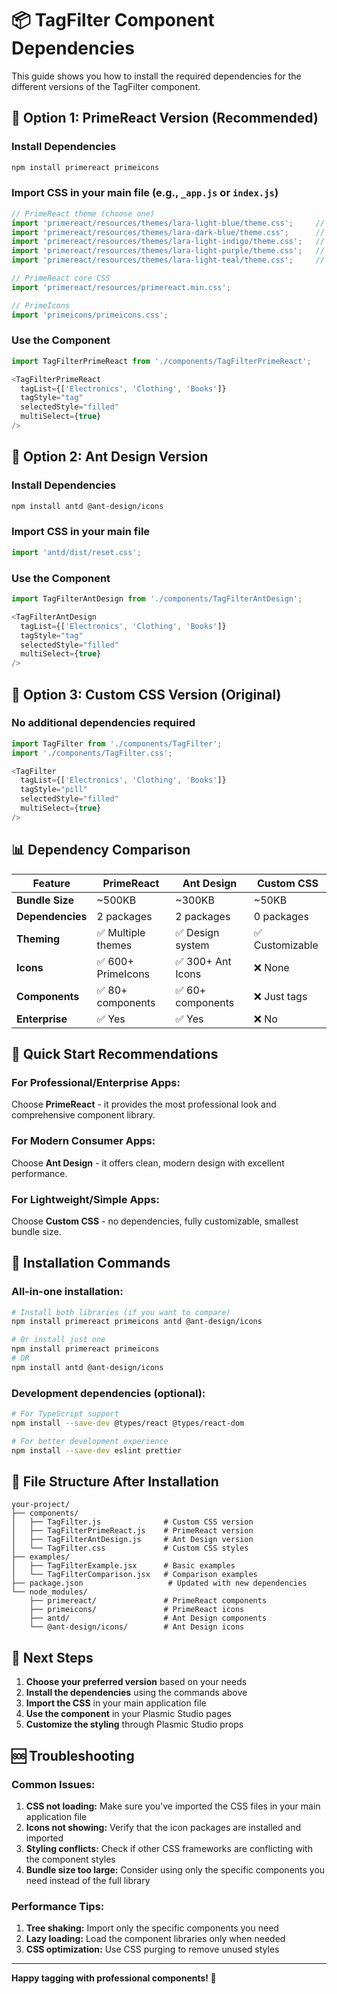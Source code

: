 # 📦 TagFilter Component Dependencies

This guide shows you how to install the required dependencies for the different versions of the TagFilter component.

## 🎨 **Option 1: PrimeReact Version (Recommended)**

### Install Dependencies
```bash
npm install primereact primeicons
```

### Import CSS in your main file (e.g., `_app.js` or `index.js`)
```javascript
// PrimeReact theme (choose one)
import 'primereact/resources/themes/lara-light-blue/theme.css';     // Light theme
import 'primereact/resources/themes/lara-dark-blue/theme.css';      // Dark theme
import 'primereact/resources/themes/lara-light-indigo/theme.css';   // Indigo theme
import 'primereact/resources/themes/lara-light-purple/theme.css';   // Purple theme
import 'primereact/resources/themes/lara-light-teal/theme.css';     // Teal theme

// PrimeReact core CSS
import 'primereact/resources/primereact.min.css';

// PrimeIcons
import 'primeicons/primeicons.css';
```

### Use the Component
```javascript
import TagFilterPrimeReact from './components/TagFilterPrimeReact';

<TagFilterPrimeReact
  tagList={['Electronics', 'Clothing', 'Books']}
  tagStyle="tag"
  selectedStyle="filled"
  multiSelect={true}
/>
```

## 🎨 **Option 2: Ant Design Version**

### Install Dependencies
```bash
npm install antd @ant-design/icons
```

### Import CSS in your main file
```javascript
import 'antd/dist/reset.css';
```

### Use the Component
```javascript
import TagFilterAntDesign from './components/TagFilterAntDesign';

<TagFilterAntDesign
  tagList={['Electronics', 'Clothing', 'Books']}
  tagStyle="tag"
  selectedStyle="filled"
  multiSelect={true}
/>
```

## 🎨 **Option 3: Custom CSS Version (Original)**

### No additional dependencies required
```javascript
import TagFilter from './components/TagFilter';
import './components/TagFilter.css';

<TagFilter
  tagList={['Electronics', 'Clothing', 'Books']}
  tagStyle="pill"
  selectedStyle="filled"
  multiSelect={true}
/>
```

## 📊 **Dependency Comparison**

| Feature | PrimeReact | Ant Design | Custom CSS |
|---------|------------|------------|------------|
| **Bundle Size** | ~500KB | ~300KB | ~50KB |
| **Dependencies** | 2 packages | 2 packages | 0 packages |
| **Theming** | ✅ Multiple themes | ✅ Design system | ✅ Customizable |
| **Icons** | ✅ 600+ PrimeIcons | ✅ 300+ Ant Icons | ❌ None |
| **Components** | ✅ 80+ components | ✅ 60+ components | ❌ Just tags |
| **Enterprise** | ✅ Yes | ✅ Yes | ❌ No |

## 🚀 **Quick Start Recommendations**

### **For Professional/Enterprise Apps:**
Choose **PrimeReact** - it provides the most professional look and comprehensive component library.

### **For Modern Consumer Apps:**
Choose **Ant Design** - it offers clean, modern design with excellent performance.

### **For Lightweight/Simple Apps:**
Choose **Custom CSS** - no dependencies, fully customizable, smallest bundle size.

## 🔧 **Installation Commands**

### **All-in-one installation:**
```bash
# Install both libraries (if you want to compare)
npm install primereact primeicons antd @ant-design/icons

# Or install just one
npm install primereact primeicons
# OR
npm install antd @ant-design/icons
```

### **Development dependencies (optional):**
```bash
# For TypeScript support
npm install --save-dev @types/react @types/react-dom

# For better development experience
npm install --save-dev eslint prettier
```

## 📁 **File Structure After Installation**

```
your-project/
├── components/
│   ├── TagFilter.js              # Custom CSS version
│   ├── TagFilterPrimeReact.js    # PrimeReact version
│   ├── TagFilterAntDesign.js     # Ant Design version
│   └── TagFilter.css             # Custom CSS styles
├── examples/
│   ├── TagFilterExample.jsx      # Basic examples
│   └── TagFilterComparison.jsx   # Comparison examples
├── package.json                   # Updated with new dependencies
└── node_modules/
    ├── primereact/               # PrimeReact components
    ├── primeicons/               # PrimeReact icons
    ├── antd/                     # Ant Design components
    └── @ant-design/icons/        # Ant Design icons
```

## 🎯 **Next Steps**

1. **Choose your preferred version** based on your needs
2. **Install the dependencies** using the commands above
3. **Import the CSS** in your main application file
4. **Use the component** in your Plasmic Studio pages
5. **Customize the styling** through Plasmic Studio props

## 🆘 **Troubleshooting**

### **Common Issues:**

1. **CSS not loading:** Make sure you've imported the CSS files in your main application file
2. **Icons not showing:** Verify that the icon packages are installed and imported
3. **Styling conflicts:** Check if other CSS frameworks are conflicting with the component styles
4. **Bundle size too large:** Consider using only the specific components you need instead of the full library

### **Performance Tips:**

1. **Tree shaking:** Import only the specific components you need
2. **Lazy loading:** Load the component libraries only when needed
3. **CSS optimization:** Use CSS purging to remove unused styles

---

**Happy tagging with professional components! 🎉** 